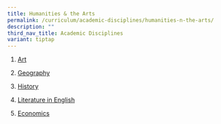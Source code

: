 ```yaml
---
title: Humanities & the Arts
permalink: /curriculum/academic-disciplines/humanities-n-the-arts/
description: ""
third_nav_title: Academic Disciplines
variant: tiptap
---
```

<ol data-tight="true" class="tight"><li><p><a href="/curriculum/academic-disciplines/humanities-n-the-arts/art" rel="noopener noreferrer nofollow" target="">Art</a></p></li><li><p><a href="/curriculum/academic-disciplines/humanities-n-the-arts/geography" rel="noopener noreferrer nofollow" target="">Geography</a></p></li><li><p><a href="/curriculum/academic-disciplines/humanities-n-the-arts/history" rel="noopener noreferrer nofollow" target="">History</a></p></li><li><p><a href="/curriculum/academic-disciplines/humanities-n-the-arts/literature-in-english" rel="noopener noreferrer nofollow" target="">Literature in English</a></p></li><li><p><a href="/curriculum/academic-disciplines/humanities-n-the-arts/economics" rel="noopener noreferrer nofollow" target="">Economics</a></p><p></p></li></ol><p></p>